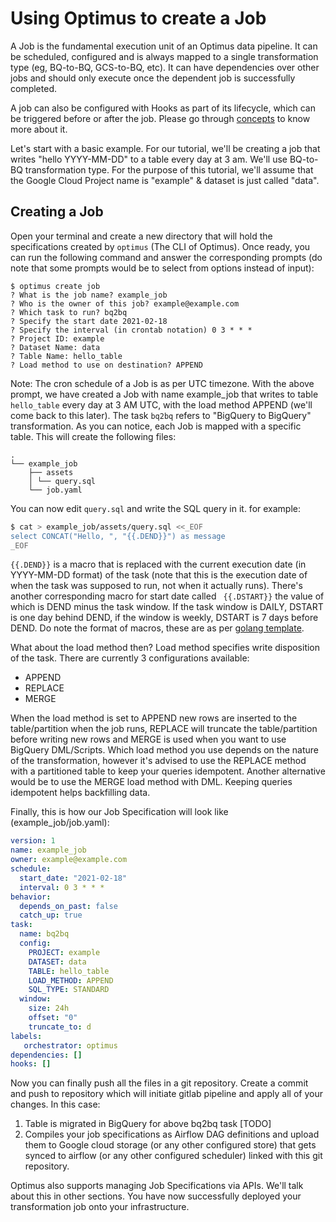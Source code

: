 # Using Optimus to create a Job

A Job is the fundamental execution unit of an Optimus data pipeline. 
It can be scheduled, configured and is always mapped to a single transformation type
(eg, BQ-to-BQ, GCS-to-BQ, etc). It can have dependencies over other jobs and should
only execute once the dependent job is successfully completed. 

A job can also be configured with Hooks as part of its lifecycle, which can be
triggered before or after the job. Please go through [concepts](../concepts/index.md) 
to know more about it.

Let's start with a basic example. For our tutorial, we'll be creating a job that 
writes "hello YYYY-MM-DD" to a table every day at 3 am. We'll use BQ-to-BQ transformation type. 
For the purpose of this tutorial, we'll assume that the Google Cloud Project name 
is "example" & dataset is just called "data".


## Creating a Job

Open your terminal and create a new directory that will hold the specifications 
created by `optimus` (The CLI of Optimus). Once ready, you can run the following 
command and answer the corresponding prompts (do note that some prompts 
would be to select from options instead of input):

```
$ optimus create job
? What is the job name? example_job
? Who is the owner of this job? example@example.com
? Which task to run? bq2bq
? Specify the start date 2021-02-18
? Specify the interval (in crontab notation) 0 3 * * *
? Project ID: example
? Dataset Name: data
? Table Name: hello_table
? Load method to use on destination? APPEND
```

Note: The cron schedule of a Job is as per UTC timezone.
With the above prompt, we have created a Job with name example_job that writes to table `hello_table` 
every day at 3 AM UTC, with the load method APPEND (we'll come back to this later). 
The task `bq2bq` refers to "BigQuery to BigQuery" transformation. As you can notice, 
each Job is mapped with a specific table. This will create the following files:

```
.
└── example_job
    ├── assets
    │ └── query.sql
    └── job.yaml
```

You can now edit `query.sql` and write the SQL query in it. for example:

```bash
$ cat > example_job/assets/query.sql <<_EOF
select CONCAT("Hello, ", "{{.DEND}}") as message
_EOF
```

`{{.DEND}}` is a macro that is replaced with the current execution date (in YYYY-MM-DD format) 
of the task (note that this is the execution date of when the task was supposed to run, 
not when it actually runs). There's another corresponding macro for start date called `
{{.DSTART}}` the value of which is DEND minus the task window. If the task window is DAILY, 
DSTART is one day behind DEND, if the window is weekly, DSTART is 7 days before DEND. 
Do note the format of macros, these are as per [golang template](https://golang.org/pkg/text/template/).

What about the load method then? Load method specifies write disposition of the task. 
There are currently 3 configurations available:
- APPEND
- REPLACE
- MERGE

When the load method is set to APPEND new rows are inserted to the table/partition 
when the job runs, REPLACE will truncate the table/partition before writing new rows 
and MERGE is used when you want to use BigQuery DML/Scripts. Which load method you use depends 
on the nature of the transformation, however it's advised to use the REPLACE method 
with a partitioned table to keep your queries idempotent. Another alternative would 
be to use the MERGE load method with DML. Keeping queries idempotent helps backfilling data.

Finally, this is how our Job Specification will look like (example_job/job.yaml):
```yaml
version: 1
name: example_job
owner: example@example.com
schedule:
  start_date: "2021-02-18"
  interval: 0 3 * * *
behavior:
  depends_on_past: false
  catch_up: true
task:
  name: bq2bq
  config:
    PROJECT: example
    DATASET: data
    TABLE: hello_table
    LOAD_METHOD: APPEND
    SQL_TYPE: STANDARD
  window:
    size: 24h
    offset: "0"
    truncate_to: d
labels:
   orchestrator: optimus
dependencies: []
hooks: []
```

Now you can finally push all the files in a git repository. Create a commit and 
push to repository which will initiate gitlab pipeline and apply all of your changes. 
In this case:

1. Table is migrated in BigQuery for above bq2bq task [TODO]
2. Compiles your job specifications as Airflow DAG definitions and upload them to 
   Google cloud storage (or any other configured store) that gets synced to airflow 
   (or any other configured scheduler) linked with this git repository.

Optimus also supports managing Job Specifications via APIs. We'll talk about this in other sections.
You have now successfully deployed your transformation job onto your infrastructure.